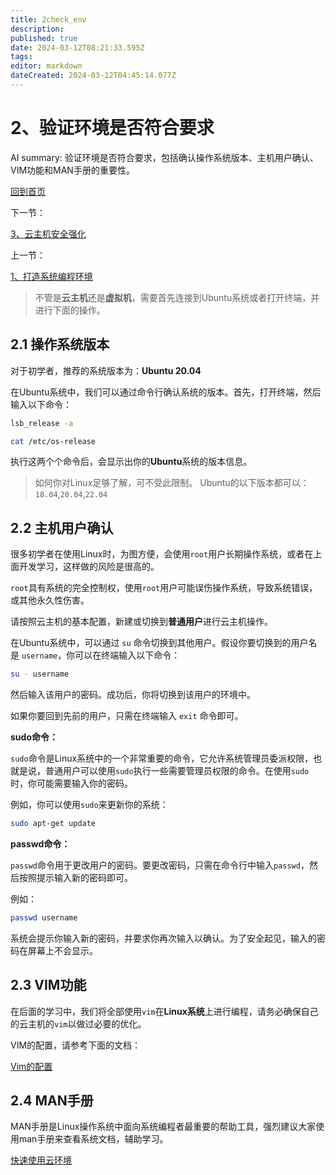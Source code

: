 ```yaml
---
title: 2check_env
description: 
published: true
date: 2024-03-12T08:21:33.595Z
tags: 
editor: markdown
dateCreated: 2024-03-12T04:45:14.077Z
---
```


# 2、验证环境是否符合要求

AI summary: 验证环境是否符合要求，包括确认操作系统版本、主机用户确认、VIM功能和MAN手册的重要性。

[回到首页](/home)

下一节：

[3、云主机安全强化](/courses_resource/c_language/c_language_resource/part3/3ecs_securet) 

上一节：

[1、打造系统编程环境](/courses_resource/c_language/c_language_resource/part3/1build_linux_env) 

> 不管是**云主机**还是**虚拟机**，需要首先连接到Ubuntu系统或者打开终端，并进行下面的操作。
> 

## 2.1 操作系统版本

对于初学者，推荐的系统版本为：**Ubuntu 20.04**

在Ubuntu系统中，我们可以通过命令行确认系统的版本。首先，打开终端，然后输入以下命令：

```bash
lsb_release -a

cat /etc/os-release
```

执行这两个个命令后，会显示出你的**Ubuntu**系统的版本信息。

> 如何你对Linux足够了解，可不受此限制。
Ubuntu的以下版本都可以：`18.04`,`20.04`,`22.04`
> 

## 2.2 主机用户确认

很多初学者在使用Linux时，为图方便，会使用`root`用户长期操作系统，或者在上面开发学习，这样做的风险是很高的。

`root`具有系统的完全控制权，使用`root`用户可能误伤操作系统，导致系统错误，或其他永久性伤害。

请按照云主机的基本配置，新建或切换到**普通用户**进行云主机操作。

在Ubuntu系统中，可以通过 `su` 命令切换到其他用户。假设你要切换到的用户名是 `username`，你可以在终端输入以下命令：

```bash
su - username
```

然后输入该用户的密码。成功后，你将切换到该用户的环境中。

如果你要回到先前的用户，只需在终端输入 `exit` 命令即可。

**sudo命令：**

`sudo`命令是Linux系统中的一个非常重要的命令，它允许系统管理员委派权限，也就是说，普通用户可以使用`sudo`执行一些需要管理员权限的命令。在使用`sudo`时，你可能需要输入你的密码。

例如，你可以使用`sudo`来更新你的系统：

```bash
sudo apt-get update
```

**passwd命令：**

`passwd`命令用于更改用户的密码。要更改密码，只需在命令行中输入`passwd`，然后按照提示输入新的密码即可。

例如：

```bash
passwd username
```

系统会提示你输入新的密码，并要求你再次输入以确认。为了安全起见，输入的密码在屏幕上不会显示。

## 2.3 VIM功能

在后面的学习中，我们将全部使用`vim`在**Linux系统**上进行编程，请务必确保自己的云主机的`vim`以做过必要的优化。

VIM的配置，请参考下面的文档：

[Vim的配置](/courses_resource/cloud_usage/Vim_setup) 

## 2.4 MAN手册

MAN手册是Linux操作系统中面向系统编程者最重要的帮助工具，强烈建议大家使用man手册来查看系统文档，辅助学习。

[快速使用云环境](/courses_resource/cloud_usage/快速使用云环境)